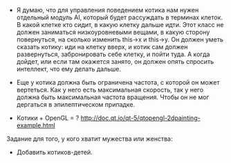* Я думаю, что для управления поведением котика нам нужен отдельный модуль AI, который будет рассуждать в терминах клеток. В какой клетке кто сидит, в какую клетку дальше идти.
Этот класс не должен заниматься низкоуровневыми вещами, в какую сторону повернуться, на сколько изменить this->x и this->y. Он должен уметь сказать котику: иди на клетку вверх, и котик сам должен развернуться, забронировать себе клетку, и пойти туда. А когда дойдет, или если там окажется занято, он должен опять спросить интеллект, что ему делать дальше.
    
* Еще у котика должна быть ограничена частота, с которой он может вертеться. Как у него есть максимальная скорость, так у него должна быть максимальная частота вращения. Чтобы он не мог дергаться в эпилептическом припадке.
    
* Котики + OpenGL = ?
http://doc.qt.io/qt-5/qtopengl-2dpainting-example.html


 Задание для того, у кого хватит мужества или женства:
* Добавить котиков-детей.
